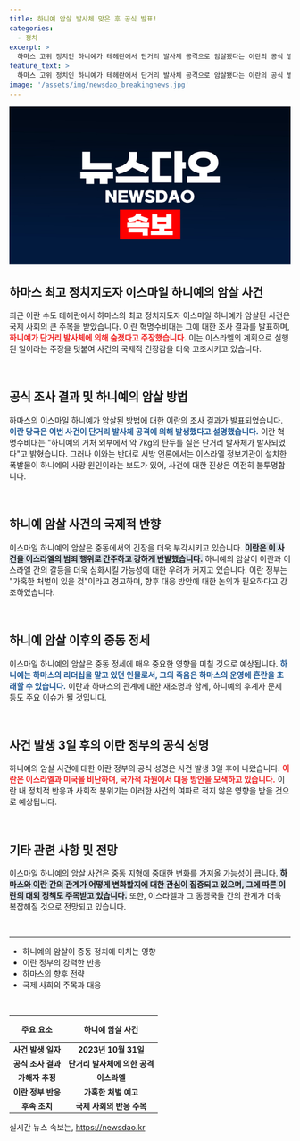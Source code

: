 ```yaml
---
title: 하니예 암살 발사체 맞은 후 공식 발표!
categories:
  - 정치
excerpt: >
  하마스 고위 정치인 하니예가 테헤란에서 단거리 발사체 공격으로 암살됐다는 이란의 공식 발표! 이란 혁명수비대의 험악한 경고와 충격적인 사건의 진상이 밝혀질까? 클릭해서 더 알아보세요!
feature_text: >
  하마스 고위 정치인 하니예가 테헤란에서 단거리 발사체 공격으로 암살됐다는 이란의 공식 발표! 이란 혁명수비대의 험악한 경고와 충격적인 사건의 진상이 밝혀질까? 클릭해서 더 알아보세요!
image: '/assets/img/newsdao_breakingnews.jpg'
---
```


<p><img src="/assets/img/newsdao_breakingnews.jpg" alt="flaretime 속보" /></p>

<h2 data-ke-size="size26">하마스 최고 정치지도자 이스마일 하니예의 암살 사건</h2>

<p data-ke-size="size16">최근 이란 수도 테헤란에서 하마스의 최고 정치지도자 이스마일 하니예가 암살된 사건은 국제 사회의 큰 주목을 받았습니다. 이란 혁명수비대는 그에 대한 조사 결과를 발표하며, <b><span style="color: #ee2323;">하니예가 단거리 발사체에 의해 숨졌다고 주장했습니다.</span></b> 이는 이스라엘의 계획으로 실행된 일이라는 주장을 덧붙여 사건의 국제적 긴장감을 더욱 고조시키고 있습니다.</p>

<p data-ke-size="size16">&nbsp;</p>

<h2 data-ke-size="size26">공식 조사 결과 및 하니예의 암살 방법</h2>

<p data-ke-size="size16">하마스의 이스마일 하니예가 암살된 방법에 대한 이란의 조사 결과가 발표되었습니다. <b><span style="color: #1a5490;">이란 당국은 이번 사건이 단거리 발사체 공격에 의해 발생했다고 설명했습니다.</span></b> 이란 혁명수비대는 "하니예의 거처 외부에서 약 7kg의 탄두를 실은 단거리 발사체가 발사되었다"고 밝혔습니다. 그러나 이와는 반대로 서방 언론에서는 이스라엘 정보기관이 설치한 폭발물이 하니예의 사망 원인이라는 보도가 있어, 사건에 대한 진상은 여전히 불투명합니다.</p>

<p data-ke-size="size16">&nbsp;</p>

<h2 data-ke-size="size26">하니예 암살 사건의 국제적 반향</h2>

<p data-ke-size="size16">이스마일 하니예의 암살은 중동에서의 긴장을 더욱 부각시키고 있습니다. <b><span style="background-color: #21538527;">이란은 이 사건을 이스라엘의 범죄 행위로 간주하고 강하게 반발했습니다.</span></b> 하니예의 암살이 이란과 이스라엘 간의 갈등을 더욱 심화시킬 가능성에 대한 우려가 커지고 있습니다. 이란 정부는 "가혹한 처벌이 있을 것"이라고 경고하며, 향후 대응 방안에 대한 논의가 필요하다고 강조하였습니다.</p>

<p data-ke-size="size16">&nbsp;</p>

<h2 data-ke-size="size26">하니예 암살 이후의 중동 정세</h2>

<p data-ke-size="size16">이스마일 하니예의 암살은 중동 정세에 매우 중요한 영향을 미칠 것으로 예상됩니다. <b><span style="color: #1a5490;">하니예는 하마스의 리더십을 맡고 있던 인물로서, 그의 죽음은 하마스의 운영에 혼란을 초래할 수 있습니다.</span></b> 이란과 하마스의 관계에 대한 재조명과 함께, 하니예의 후계자 문제 등도 주요 이슈가 될 것입니다.</p>

<p data-ke-size="size16">&nbsp;</p>

<h2 data-ke-size="size26">사건 발생 3일 후의 이란 정부의 공식 성명</h2>

<p data-ke-size="size16">하니예의 암살 사건에 대한 이란 정부의 공식 성명은 사건 발생 3일 후에 나왔습니다. <b><span style="color: #ee2323;">이란은 이스라엘과 미국을 비난하며, 국가적 차원에서 대응 방안을 모색하고 있습니다.</span></b> 이란 내 정치적 반응과 사회적 분위기는 이러한 사건의 여파로 적지 않은 영향을 받을 것으로 예상됩니다.</p>

<p data-ke-size="size16">&nbsp;</p>

<h2 data-ke-size="size26">기타 관련 사항 및 전망</h2>

<p data-ke-size="size16">이스마일 하니예의 암살 사건은 중동 지형에 중대한 변화를 가져올 가능성이 큽니다. <b><span style="background-color: #21538527;">하마스와 이란 간의 관계가 어떻게 변화할지에 대한 관심이 집중되고 있으며, 그에 따른 이란의 대외 정책도 주목받고 있습니다.</span></b> 또한, 이스라엘과 그 동맹국들 간의 관계가 더욱 복잡해질 것으로 전망되고 있습니다.</p>

<p data-ke-size="size16">&nbsp;</p>

<hr>

<ul>
    <li>하니예의 암살이 중동 정치에 미치는 영향</li>
    <li>이란 정부의 강력한 반응</li>
    <li>하마스의 향후 전략</li>
    <li>국제 사회의 주목과 대응</li>
</ul>

<p data-ke-size="size16">&nbsp;</p>

<table>
    <thead>
        <tr>
            <th style="text-align: center; height: 40px;"><b>주요 요소</b></th>
            <th style="text-align: center; height: 40px;"><b>하니예 암살 사건</b></th>
        </tr>
    </thead>
    <tbody>
        <tr>
            <td style="text-align: center; height: 17px;"><b>사건 발생 일자</b></td>
            <td style="text-align: center; height: 17px;"><b>2023년 10월 31일</b></td>
        </tr>
        <tr>
            <td style="text-align: center; height: 17px;"><b>공식 조사 결과</b></td>
            <td style="text-align: center; height: 17px;"><b>단거리 발사체에 의한 공격</b></td>
        </tr>
        <tr>
            <td style="text-align: center; height: 17px;"><b>가해자 추정</b></td>
            <td style="text-align: center; height: 17px;"><b>이스라엘</b></td>
        </tr>
        <tr>
            <td style="text-align: center; height: 17px;"><b>이란 정부 반응</b></td>
            <td style="text-align: center; height: 17px;"><b>가혹한 처벌 예고</b></td>
        </tr>
        <tr>
            <td style="text-align: center; height: 17px;"><b>후속 조치</b></td>
            <td style="text-align: center; height: 17px;"><b>국제 사회의 반응 주목</b></td>
        </tr>
    </tbody>
</table>
실시간 뉴스 속보는, <a href="https://newsdao.kr" rel="dofollow">https://newsdao.kr</a>


